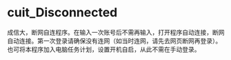 # cuit_Disconnected
成信大，断网自连程序。在输入一次账号后不需再输入，打开程序自动连接，断网自动连接。第一次登录请确保没有连网（如当时连网，请先去网页断网再登录）。也可将本程序加入电脑任务计划，设置开机自启，从此不需在手动登录。
